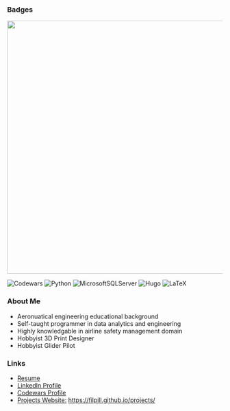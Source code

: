 ### Badges

<div id="header" align="left">
  <img src="https://www.codewars.com/users/Filpill/badges/large" width="590"/>
</div>

![Codewars](https://img.shields.io/badge/Codewars-B1361E?style=for-the-badge&logo=codewars&logoColor=grey)
![Python](https://img.shields.io/badge/python-3670A0?style=for-the-badge&logo=python&logoColor=ffdd54)
![MicrosoftSQLServer](https://img.shields.io/badge/Microsoft%20SQL%20Sever-CC2927?style=for-the-badge&logo=microsoft%20sql%20server&logoColor=white)
![Hugo](https://img.shields.io/badge/Hugo-black.svg?style=for-the-badge&logo=Hugo)
![LaTeX](https://img.shields.io/badge/latex-%23008080.svg?style=for-the-badge&logo=latex&logoColor=white)

### About Me
- Aeronuatical engineering educational background
- Self-taught programmer in data analytics and engineering
- Highly knowledgable in airline safety management domain
- Hobbyist 3D Print Designer
- Hobbyist Glider Pilot

### Links
- [Resume](https://github.com/Filpill/LaTeX/blob/main/cv/filip-livancic-cv.pdf)
- [LinkedIn Profile](https://www.linkedin.com/in/filip-livancic/)
- [Codewars Profile](https://www.codewars.com/users/Filpill/)
- [Projects Website:](https://filpill.github.io/projects/) https://filpill.github.io/projects/
